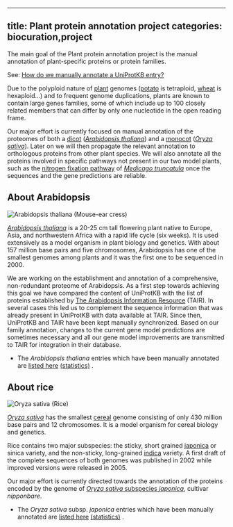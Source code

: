
---
title: Plant protein annotation project
categories: biocuration,project
---

The main goal of the Plant protein annotation project is the manual annotation of plant-specific proteins or protein families.

See: [How do we manually annotate a UniProtKB entry?](http://www.uniprot.org/faq/45)

Due to the polyploid nature of [plant](http://www.uniprot.org/taxonomy/33090) genomes ([potato](http://www.uniprot.org/taxonomy/4113) is tetraploid, [wheat](http://www.uniprot.org/taxonomy/4565) is hexaploid...) and to frequent genome duplications, plants are known to contain large genes families, some of which include up to 100 closely related members that can differ by only one nucleotide in the open reading frame.

Our major effort is currently focused on manual annotation of the proteomes of both a [dicot](http://www.uniprot.org/taxonomy/71240) ([_Arabidopsis thaliana_](http://www.uniprot.org/taxonomy/3702)) and a [monocot](http://www.uniprot.org/taxonomy/4447) ([_Oryza sativa_](http://www.uniprot.org/taxonomy/4530)). Later on we will then propagate the relevant annotation to orthologous proteins from other plant species. We will also annotate all the proteins involved in specific pathways not present in our two model plants, such as the [nitrogen fixation pathway](http://www.uniprot.org/keywords/KW%2D0536) of [_Medicago truncatula_](http://www.uniprot.org/taxonomy/3880) once the sequences and the gene predictions are reliable.

About Arabidopsis
-----------------

![Arabidopsis thaliana (Mouse-ear cress)](http://www.uniprot.org/images/arabidopsis.jpg "Arabidopsis thaliana picture kindly provided by Volker Knoop")

[_Arabidopsis thaliana_](http://www.uniprot.org/taxonomy/3702) is a 20-25 cm tall flowering plant native to Europe, Asia, and northwestern Africa with a rapid life cycle (six weeks). It is used extensively as a model organism in plant biology and genetics. With about 157 million base pairs and five chromosomes, Arabidopsis has one of the smallest genomes among plants and it was the first one to be sequenced in 2000.

We are working on the establishment and annotation of a comprehensive, non-redundant proteome of Arabidopsis. As a first step towards achieving this goal we have compared the content of UniProtKB with the list of proteins established by [The Arabidopsis Information Resource](http://www.arabidopsis.org/) (TAIR). In several cases this led us to complement the sequence information that was already present in UniProtKB with data available at TAIR. Since then, UniProtKB and TAIR have been kept manually synchronized. Based on our family annotation, changes to the current gene model predictions are sometimes necessary and all our gene model improvements are transmitted to TAIR for integration in their database.

*   The _Arabidopsis thaliana_ entries which have been manually annotated are [listed here](http://www.uniprot.org/docs/arath) [(statistics)](http://www.uniprot.org/biocuration%5Fproject/Plants/statistics/#Arabidopsisthaliana) .

About rice
----------

![Oryza sativa (Rice)](http://www.uniprot.org/images/rice.jpg "Rice picture kindly provided by Sharon Stern")

[_Oryza sativa_](http://www.uniprot.org/taxonomy/4530) has the smallest [cereal](http://www.uniprot.org/taxonomy/4479) genome consisting of only 430 million base pairs and 12 chromosomes. It is a model organism for cereal biology and genetics.

Rice contains two major subspecies: the sticky, short grained [japonica](http://www.uniprot.org/taxonomy/39947) or sinica variety, and the non-sticky, long-grained [indica](http://www.uniprot.org/taxonomy/39946) variety. A first draft of the complete sequences of both genomes was published in 2002 while improved versions were released in 2005.

Our major effort is currently directed towards the annotation of the proteins encoded by the genome of [_Oryza sativa_ subspecies _japonica_](http://www.uniprot.org/taxonomy/39947), cultivar _nipponbare_.

*   The _Oryza sativa_ subsp. _japonica_ entries which have been manually annotated are [listed here](http://www.uniprot.org/docs/rice) [(statistics)](http://www.uniprot.org/biocuration%5Fproject/Plants/statistics/#Oryzasativasubspjaponica) .
        